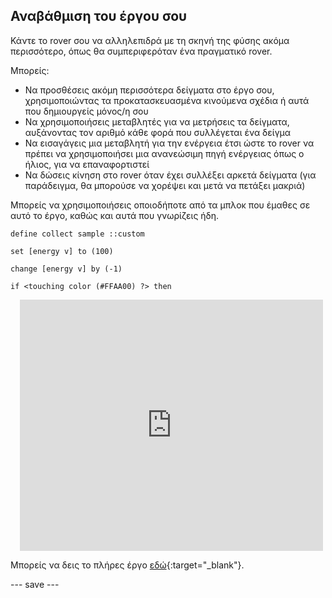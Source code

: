 ## Αναβάθμιση του έργου σου

Κάντε το rover σου να αλληλεπιδρά με τη σκηνή της φύσης ακόμα περισσότερο, όπως θα συμπεριφερόταν ένα πραγματικό rover.

Μπορείς:
- Να προσθέσεις ακόμη περισσότερα δείγματα στο έργο σου, χρησιμοποιώντας τα προκατασκευασμένα κινούμενα σχέδια ή αυτά που δημιουργείς μόνος/η σου
- Να χρησιμοποιήσεις μεταβλητές για να μετρήσεις τα δείγματα, αυξάνοντας τον αριθμό κάθε φορά που συλλέγεται ένα δείγμα
- Να εισαγάγεις μια μεταβλητή για την ενέργεια έτσι ώστε το rover να πρέπει να χρησιμοποιήσει μια ανανεώσιμη πηγή ενέργειας όπως ο ήλιος, για να επαναφορτιστεί
- Να δώσεις κίνηση στο rover όταν έχει συλλέξει αρκετά δείγματα (για παράδειγμα, θα μπορούσε να χορέψει και μετά να πετάξει μακριά)

Μπορείς να χρησιμοποιήσεις οποιοδήποτε από τα μπλοκ που έμαθες σε αυτό το έργο, καθώς και αυτά που γνωρίζεις ήδη.

```blocks3
define collect sample ::custom
```

```blocks3
set [energy v] to (100)
```

```blocks3
change [energy v] by (-1)
```

```blocks3
if <touching color (#FFAA00) ?> then
```


<div class="scratch-preview" style="margin-left: 15px;">
  <iframe allowtransparency="true" width="485" height="402" src="https://scratch.mit.edu/projects/embed/536887721/?autostart=false" frameborder="0"></iframe>
</div>

Μπορείς να δεις το πλήρες έργο [εδώ](https://scratch.mit.edu/projects/536887721){:target="_blank"}.



--- save ---
